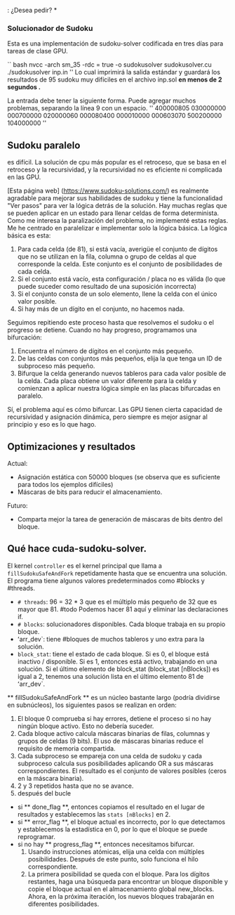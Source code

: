 : ¿Desea pedir? *
### Solucionador de Sudoku
Esta es una implementación de sudoku-solver codificada en tres días para tareas de clase GPU.

`` bash
nvcc -arch sm_35 -rdc = true -o sudokusolver sudokusolver.cu
./sudokusolver inp.in
''
Lo cual imprimirá la salida estándar y guardará los resultados de 95 sudoku muy difíciles en el archivo inp.sol __en menos de 2 segundos .__


La entrada debe tener la siguiente forma. Puede agregar muchos problemas, separando la línea 9 con un espacio.
''
400000805
030000000
000700000
020000060
000080400
000010000
000603070
500200000
104000000
''

## Sudoku paralelo
es difícil. La solución de cpu más popular es el retroceso, que se basa en el retroceso y la recursividad, y la recursividad no es eficiente ni complicada en las GPU.

[Esta página web] (https://www.sudoku-solutions.com/) es realmente agradable para mejorar sus habilidades de sudoku y tiene la funcionalidad "Ver pasos" para ver la lógica detrás de la solución. Hay muchas reglas que se pueden aplicar en un estado para llenar celdas de forma determinista. Como me interesa la paralización del problema, no implementé estas reglas. Me he centrado en paralelizar e implementar solo la lógica básica. La lógica básica es esta:
1. Para cada celda (de 81), si está vacía, averigüe el conjunto de dígitos que no se utilizan en la fila, columna o grupo de celdas al que corresponde la celda. Este conjunto es el conjunto de posibilidades de cada celda.
2. Si el conjunto está vacío, esta configuración / placa no es válida (lo que puede suceder como resultado de una suposición incorrecta)
3. Si el conjunto consta de un solo elemento, llene la celda con el único valor posible.
4. Si hay más de un dígito en el conjunto, no hacemos nada.

Seguimos repitiendo este proceso hasta que resolvemos el sudoku o el progreso se detiene. Cuando no hay progreso, programamos una bifurcación:
1. Encuentra el número de dígitos en el conjunto más pequeño.
2. De las celdas con conjuntos más pequeños, elija la que tenga un ID de subproceso más pequeño.
3. Bifurque la celda generando nuevos tableros para cada valor posible de la celda. Cada placa obtiene un valor diferente para la celda y comienzan a aplicar nuestra lógica simple en las placas bifurcadas en paralelo.

Sí, el problema aquí es cómo bifurcar. Las GPU tienen cierta capacidad de recursividad y asignación dinámica, pero siempre es mejor asignar al principio y eso es lo que hago.

## Optimizaciones y resultados
Actual:
- Asignación estática con 50000 bloques (se observa que es suficiente para todos los ejemplos difíciles)
- Máscaras de bits para reducir el almacenamiento.

Futuro:
- Comparta mejor la tarea de generación de máscaras de bits dentro del bloque.

## Qué hace cuda-sudoku-solver.
El kernel `controller` es el kernel principal que llama a` fillSudokuSafeAndFork` repetidamente hasta que se encuentra una solución.
El programa tiene algunos valores predeterminados como #blocks y #threads.
- `# threads`: 96 = 32 * 3 que es el múltiplo más pequeño de 32 que es mayor que 81. #todo Podemos hacer 81 aquí y eliminar las declaraciones if.
- `# blocks`: solucionadores disponibles. Cada bloque trabaja en su propio bloque.
- ʻarr_dev`: tiene #bloques de muchos tableros y uno extra para la solución.
- `block_stat`: tiene el estado de cada bloque. Si es 0, el bloque está inactivo / disponible. Si es 1, entonces está activo, trabajando en una solución. Si el último elemento de block_stat (block_stat [nBlocks]) es igual a 2, tenemos una solución lista en el último elemento 81 de ʻarr_dev`.

** fillSudokuSafeAndFork ** es un núcleo bastante largo (podría dividirse en subnúcleos), los siguientes pasos se realizan en orden:
1. El bloque 0 comprueba si hay errores, detiene el proceso si no hay ningún bloque activo. Esto no debería suceder.
2. Cada bloque activo calcula máscaras binarias de filas, columnas y grupos de celdas (9 bits). El uso de máscaras binarias reduce el requisito de memoria compartida.
3. Cada subproceso se empareja con una celda de sudoku y cada subproceso calcula sus posibilidades aplicando OR a sus máscaras correspondientes. El resultado es el conjunto de valores posibles (ceros en la máscara binaria).
4. 2 y 3 repetidos hasta que no se avance.
5. después del bucle
  - si ** done_flag **, entonces copiamos el resultado en el lugar de resultados y establecemos las `stats [nBlocks]` en 2.
  - si ** error_flag **, el bloque actual es incorrecto, por lo que detectamos y establecemos la estadística en 0, por lo que el bloque se puede reprogramar.
  - si no hay ** progress_flag **, entonces necesitamos bifurcar.
    1. Usando instrucciones atómicas, elija una celda con múltiples posibilidades. Después de este punto, solo funciona el hilo correspondiente.
    2. La primera posibilidad se queda con el bloque. Para los dígitos restantes, haga una búsqueda para encontrar un bloque disponible y copie el bloque actual en el almacenamiento global new_blocks. Ahora, en la próxima iteración, los nuevos bloques trabajarán en diferentes posibilidades.